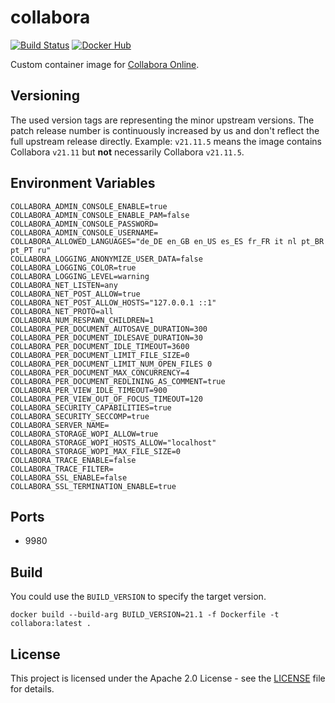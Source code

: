 # collabora

[![Build Status](https://drone.owncloud.com/api/badges/owncloud-ops/collabora/status.svg)](https://drone.owncloud.com/owncloud-ops/collabora)
[![Docker Hub](https://img.shields.io/badge/docker-latest-blue.svg?logo=docker&logoColor=white)](https://hub.docker.com/r/owncloudops/collabora)

Custom container image for [Collabora Online](https://www.collaboraoffice.com/de/collabora-online/).

## Versioning

The used version tags are representing the minor upstream versions. The patch release number is continuously increased by us and don't reflect the full upstream release directly. Example: `v21.11.5` means the image contains Collabora `v21.11` but **not** necessarily Collabora `v21.11.5`.

## Environment Variables

```Shell
COLLABORA_ADMIN_CONSOLE_ENABLE=true
COLLABORA_ADMIN_CONSOLE_ENABLE_PAM=false
COLLABORA_ADMIN_CONSOLE_PASSWORD=
COLLABORA_ADMIN_CONSOLE_USERNAME=
COLLABORA_ALLOWED_LANGUAGES="de_DE en_GB en_US es_ES fr_FR it nl pt_BR pt_PT ru"
COLLABORA_LOGGING_ANONYMIZE_USER_DATA=false
COLLABORA_LOGGING_COLOR=true
COLLABORA_LOGGING_LEVEL=warning
COLLABORA_NET_LISTEN=any
COLLABORA_NET_POST_ALLOW=true
COLLABORA_NET_POST_ALLOW_HOSTS="127.0.0.1 ::1"
COLLABORA_NET_PROTO=all
COLLABORA_NUM_RESPAWN_CHILDREN=1
COLLABORA_PER_DOCUMENT_AUTOSAVE_DURATION=300
COLLABORA_PER_DOCUMENT_IDLESAVE_DURATION=30
COLLABORA_PER_DOCUMENT_IDLE_TIMEOUT=3600
COLLABORA_PER_DOCUMENT_LIMIT_FILE_SIZE=0
COLLABORA_PER_DOCUMENT_LIMIT_NUM_OPEN_FILES 0
COLLABORA_PER_DOCUMENT_MAX_CONCURRENCY=4
COLLABORA_PER_DOCUMENT_REDLINING_AS_COMMENT=true
COLLABORA_PER_VIEW_IDLE_TIMEOUT=900
COLLABORA_PER_VIEW_OUT_OF_FOCUS_TIMEOUT=120
COLLABORA_SECURITY_CAPABILITIES=true
COLLABORA_SECURITY_SECCOMP=true
COLLABORA_SERVER_NAME=
COLLABORA_STORAGE_WOPI_ALLOW=true
COLLABORA_STORAGE_WOPI_HOSTS_ALLOW="localhost"
COLLABORA_STORAGE_WOPI_MAX_FILE_SIZE=0
COLLABORA_TRACE_ENABLE=false
COLLABORA_TRACE_FILTER=
COLLABORA_SSL_ENABLE=false
COLLABORA_SSL_TERMINATION_ENABLE=true
```

## Ports

- 9980

## Build

You could use the `BUILD_VERSION` to specify the target version.

```Shell
docker build --build-arg BUILD_VERSION=21.1 -f Dockerfile -t collabora:latest .
```

## License

This project is licensed under the Apache 2.0 License - see the [LICENSE](https://github.com/owncloud-ops/collabora/blob/main/LICENSE) file for details.
